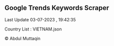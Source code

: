 

## Google Trends Keywords Scraper 
 
Last Update 03-07-2023 , 19:42:35

Country List :
VIETNAM.json



© Abdul Muttaqin 
